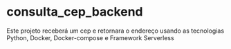# consulta_cep_backend
Este projeto receberá um cep e retornara o endereço usando as tecnologias Python, Docker, Docker-compose e Framework Serverless
